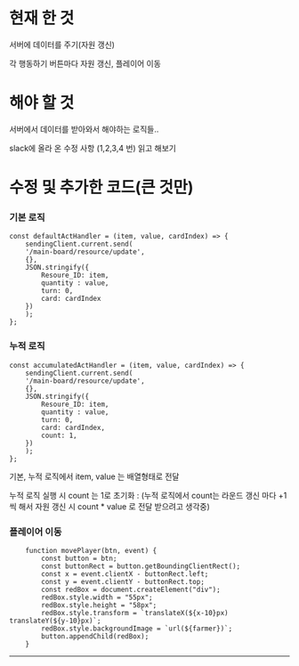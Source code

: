 # 현재 한 것
서버에 데이터를 주기(자원 갱신)

각 행동하기 버튼마다 자원 갱신, 플레이어 이동

# 해야 할 것
서버에서 데이터를 받아와서 해야하는 로직들..

slack에 올라 온 수정 사항 (1,2,3,4 번) 읽고 해보기


# 수정 및 추가한 코드(큰 것만)

### 기본 로직

    const defaultActHandler = (item, value, cardIndex) => {
        sendingClient.current.send(
        '/main-board/resource/update',
        {},
        JSON.stringify({
            Resoure_ID: item,
            quantity : value,
            turn: 0,
            card: cardIndex
        })
        );
    };

### 누적 로직
    const accumulatedActHandler = (item, value, cardIndex) => {
        sendingClient.current.send(
        '/main-board/resource/update',
        {},
        JSON.stringify({
            Resoure_ID: item,
            quantity : value,
            turn: 0,
            card: cardIndex,
            count: 1,
        })
        );
    };
    

기본, 누적 로직에서 item, value 는 배열형태로 전달

누적 로직 실행 시 count 는 1로 초기화 : (누적 로직에서 count는 라운드 갱신 마다 +1 씩 해서 자원 갱신 시 count * value 로 전달 받으려고 생각중)
    

### 플레이어 이동
        function movePlayer(btn, event) {
            const button = btn;
            const buttonRect = button.getBoundingClientRect();
            const x = event.clientX - buttonRect.left;
            const y = event.clientY - buttonRect.top;
            const redBox = document.createElement("div");
            redBox.style.width = "55px";
            redBox.style.height = "58px";
            redBox.style.transform = `translateX(${x-10}px) translateY(${y-10}px)`;
            redBox.style.backgroundImage = `url(${farmer})`;
            button.appendChild(redBox);
        }

---

